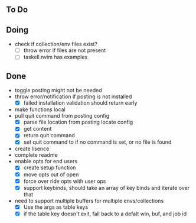 ## To Do


## Doing

- check if collection/env files exist?
    * [ ] throw error if files are not present
    * [ ] taskell.nvim has examples

## Done

- toggle posting might not be needed
- throw error/notification if posting is not installed
    * [x] failed installation validation should return early
- make functions local
- pull    quit command from posting config
    * [x] parse file location from posting locate config
    * [x] get content
    * [x] return quit command
    * [x] set quit command to <C-C> if no command is set, or no file is found 
- create lisence
- complete readme
- enable opts for end users
    * [x] create setup function
    * [x] move opts out of open
    * [x] force over ride opts with user ops
    * [x] support keybinds, should take an array of key binds and iterate over that
- need to support multiple buffers for multiple envs/collections
    * [x] Use the args as table keys
    * [x] if the table key doesn't exit, fall back to a defalt win, buf, and job id
